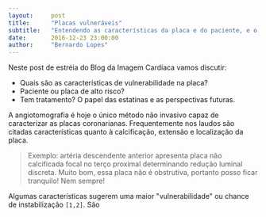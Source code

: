 ```yaml
---
layout:     post
title:      "Placas vulneráveis"
subtitle:   "Entendendo as características da placa e do paciente, e o que fazer?"
date:       2016-12-23 23:00:00
author:     "Bernardo Lopes"
---
```


Neste post de estréia do Blog da Imagem Cardíaca vamos discutir:

- Quais são as características de vulnerabilidade na placa?
- Paciente ou placa de alto risco?
- Tem tratamento? O papel das estatinas e as perspectivas futuras.

A angiotomografia é hoje o único método não invasivo capaz de caracterizar as placas coronarianas. Frequentemente nos laudos são citadas características quanto à calcificação, extensão e localização da placa. 

<blockquote>Exemplo: artéria descendente anterior apresenta placa não calcificada focal no terço proximal determinando redução luminal discreta.  Muito bom, essa placa não é obstrutiva, portanto posso ficar tranquilo! Nem sempre!</blockquote>

Algumas características sugerem uma maior "vulnerabilidade" ou chance de instabilização `[1,2]`.  São 
